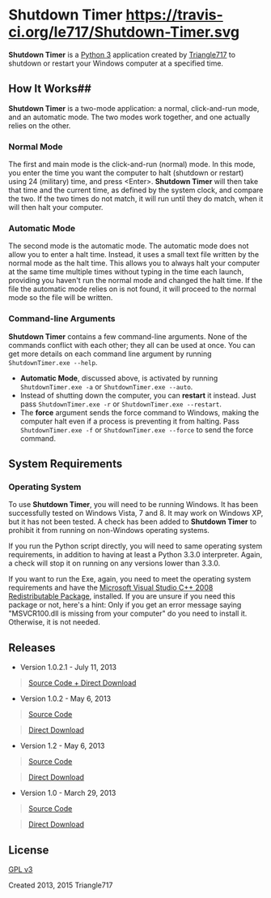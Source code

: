 # Shutdown Timer https://travis-ci.org/le717/Shutdown-Timer.svg #

**Shutdown Timer** is a [Python 3](http://python.org) application created by [Triangle717](http://Triangle717.WordPress.com)
to shutdown or restart your Windows computer at a specified time.

## How It Works##
**Shutdown Timer** is a two-mode application: a normal, click-and-run mode, and an automatic mode.
The two modes work together, and one actually relies on the other.

### Normal Mode ###
The first and main mode is the click-and-run (normal) mode. In this mode, you enter the time you want the computer to halt (shutdown or restart)
using 24 (military) time, and press &lt;Enter&gt;. **Shutdown Timer** will then take that time and the current time, as defined by the system clock, and
compare the two. If the two times do not match, it will run until they do match, when it will then halt your computer.

### Automatic Mode ###
The second mode is the automatic mode. The automatic mode does not allow you to enter a halt time. Instead, it uses a small text file written by the normal mode as the halt time. This allows you to always halt your computer at the same time multiple times without typing in the time each launch, providing you
haven't run the normal mode and changed the halt time.
If the file the automatic mode relies on is not found, it will proceed to the normal mode so the file will be written.


### Command-line Arguments ###
**Shutdown Timer** contains a few command-line arguments. None of the commands conflict with each other; they all can be used at once.
You can get more details on each command line argument by running `ShutdownTimer.exe --help`.

* **Automatic Mode**, discussed above, is activated by running `ShutdownTimer.exe -a` or `ShutdownTimer.exe --auto`.
* Instead of shutting down the computer, you can **restart** it instead. Just pass `ShutdownTimer.exe -r` or `ShutdownTimer.exe --restart`.
* The **force** argument sends the force command to Windows, making the computer halt even if a process is preventing it from halting.
Pass `ShutdownTimer.exe -f` or `ShutdownTimer.exe --force` to send the force command.


## System Requirements ##

### Operating System ###
To use **Shutdown Timer**, you will need to be running Windows. It has been successfully tested on Windows Vista, 7 and 8. It may work on Windows XP, but it has not been tested. A check has been added to **Shutdown Timer** to prohibit it from running on non-Windows operating systems.

If you run the Python script directly, you will need to same operating system requirements, in addition to having at least a Python 3.3.0 interpreter.
Again, a check will stop it on running on any versions lower than 3.3.0.

If you want to run the Exe, again, you need to meet the operating system requirements and have the [Microsoft Visual Studio C++ 2008 Redistributable Package](http://www.microsoft.com/en-us/download/details.aspx?displaylang=en&id=29),
installed. If you are unsure if you need this package or not, here's a hint:
Only if you get an error message saying "MSVCR100.dll is missing from your computer" do you need to install it. Otherwise, it is not needed.

Releases
--------

* Version 1.0.2.1 - July 11, 2013

> [Source Code + Direct Download](https://github.com/le717/Shutdown-Timer/releases/v1.0.2.1)

* Version 1.0.2 - May 6, 2013

> [Source Code](https://github.com/le717/Shutdown-Timer/tree/V1.2)

> [Direct Download](https://github.com/le717/Shutdown-Timer/archive/V1.2.zip)

* Version 1.2 - May 6, 2013

> [Source Code](https://github.com/le717/Shutdown-Timer/tree/V1.2)

> [Direct Download](https://github.com/le717/Shutdown-Timer/archive/V1.2.zip)

* Version 1.0 - March 29, 2013

> [Source Code](https://github.com/le717/Shutdown-Timer/tree/V1.0)

> [Direct Download](https://github.com/le717/Shutdown-Timer/archive/V1.0.zip)


## License ##
[GPL v3](http://www.gnu.org/licenses/gpl.html)

Created 2013, 2015 Triangle717
